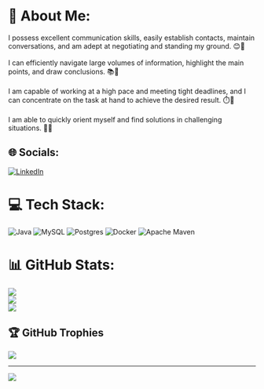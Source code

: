 # 💫 About Me:
I possess excellent communication skills, easily establish contacts, maintain conversations, and am adept at negotiating and standing my ground. 😊🤝<br><br>I can efficiently navigate large volumes of information, highlight the main points, and draw conclusions. 📚📝<br><br>I am capable of working at a high pace and meeting tight deadlines, and I can concentrate on the task at hand to achieve the desired result. ⏱️🎯<br><br>I am able to quickly orient myself and find solutions in challenging situations. 🧭💡


## 🌐 Socials:
[![LinkedIn](https://img.shields.io/badge/LinkedIn-%230077B5.svg?logo=linkedin&logoColor=white)](www.linkedin.com/in/tymofii-shovkun) 

# 💻 Tech Stack:
![Java](https://img.shields.io/badge/java-%23ED8B00.svg?style=for-the-badge&logo=openjdk&logoColor=white) ![MySQL](https://img.shields.io/badge/mysql-4479A1.svg?style=for-the-badge&logo=mysql&logoColor=white) ![Postgres](https://img.shields.io/badge/postgres-%23316192.svg?style=for-the-badge&logo=postgresql&logoColor=white) ![Docker](https://img.shields.io/badge/docker-%230db7ed.svg?style=for-the-badge&logo=docker&logoColor=white) ![Apache Maven](https://img.shields.io/badge/Apache%20Maven-C71A36?style=for-the-badge&logo=Apache%20Maven&logoColor=white)
# 📊 GitHub Stats:
![](https://github-readme-stats.vercel.app/api?username=ShovkunTimofejj&theme=dark&hide_border=false&include_all_commits=false&count_private=false)<br/>
![](https://github-readme-streak-stats.herokuapp.com/?user=ShovkunTimofejj&theme=dark&hide_border=false)<br/>
![](https://github-readme-stats.vercel.app/api/top-langs/?username=ShovkunTimofejj&theme=dark&hide_border=false&include_all_commits=false&count_private=false&layout=compact)

## 🏆 GitHub Trophies
![](https://github-profile-trophy.vercel.app/?username=ShovkunTimofejj&theme=radical&no-frame=false&no-bg=true&margin-w=4)

---
[![](https://visitcount.itsvg.in/api?id=ShovkunTimofejj&icon=0&color=0)](https://visitcount.itsvg.in)

<!-- Proudly created with GPRM ( https://gprm.itsvg.in ) -->
